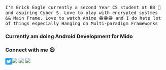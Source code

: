 <p>
  <!-- <img src="https://raw.githubusercontent.com/coderjojo/coderjojo/master/img/github.gif" width=100>
  <br><br> -->
  <samp>
    I'm Erick Eagle currently a second Year CS student at BB 🏫 </a> and aspiring Cyber S. Love to play with encrypted systmes && Main Frame. Love to watch Anime 😁😁😁 and I do hate lot of things especially Hanging on Multi-paradigm Frameworks
  </samp>
</p>

### Currently am doing Android Development for Mido

### Connect with me :smiley:
<a href="https://www.socialchamp.io/wp-content/uploads/2019/01/SC-Blog-Banner_Nov_2018_1078x516_14.png">
  <img align="left" alt="I hate social media" width="21px" src="https://raw.githubusercontent.com/edent/SuperTinyIcons/099dc12b59179d07d534069bc8551718f786d91a/images/svg/twitter.svg" />
</a>
<a href="https://t.me/NBD_ERICK">
   <img align="left"| Telegram" width="21px" src="https://edent.github.io/SuperTinyIcons/images/svg/telegram.svg" />
</a>
<a href="https://www.erickbuilds.tech//">
   <img align="left"| Blogger" width="21px" src="https://edent.github.io/SuperTinyIcons/images/svg/blogger.svg" />
</a>
<a href="https://open.spotify.com/user/49ho7nzfyzxq0cllqamaq6e44?si=OnQxTIoPRS6ZRhXWwqD7cQ&utm_source=copy-link/">
   <img align="left"| Spotify" width="21px"  src="https://edent.github.io/SuperTinyIcons/images/svg/spotify.svg" />
</a><br/><br/>
